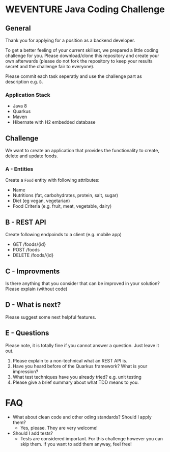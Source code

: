 # WEVENTURE Java Coding Challenge

## General 

Thank you for applying for a position as a backend developer.

To get a better feeling of your current skillset, we prepared a little coding challenge for you. Please download/clone this repository and create your own afterwards (please do not fork the repository to keep your results secret and the challenge fair to everyone).

Please commit each task seperatly and use the challenge part as description e.g. `B`.

### Application Stack

* Java 8
* Quarkus
* Maven
* Hibernate with H2 embedded database

## Challenge

We want to create an application that provides the functionality to create, delete and update foods.

### A - Entities

Create a `Food` entity with following attributes:
* Name
* Nutritions (fat, carbohydrates, protein, salt, sugar)
* Diet (eg vegan, vegetarian)
* Food Criteria (e.g. fruit, meat, vegetable, dairy)

## B - REST API

Create following endpoinds to a client (e.g. mobile app)

* GET /foods/{id}
* POST /foods
* DELETE /foods/{id}

## C - Improvments

Is there anything that you consider that can be improved in your solution? Please explain (without code)

## D - What is next? 

Please suggest some next helpful features.

## E - Questions

Please note, it is totally fine if you cannot answer a question. Just leave it out. 

1. Please explain to a non-technical what an REST API is.
2. Have you heard before of the Quarkus framework? What is your impression?
3. What test techniques have you already tried? e.g. unit testing
4. Please give a brief summary about what TDD means to you. 

# FAQ

* What about clean code and other oding standards? Should I apply them? 
  * Yes, please. They are very welcome! 
* Should I add tests? 
  * Tests are considered important. For this challenge however you can skip them. If you want to add them anyway, feel free!
